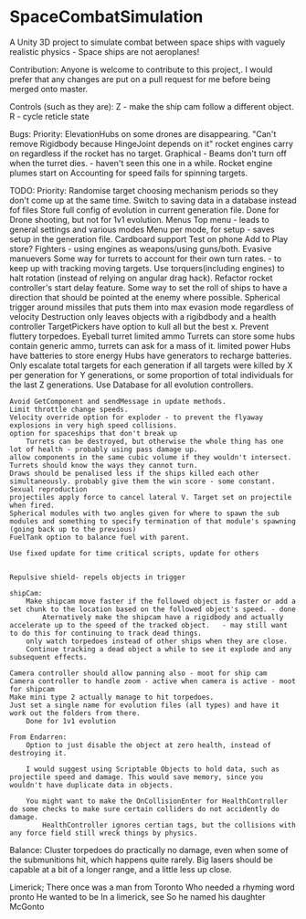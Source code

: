 # SpaceCombatSimulation
A Unity 3D project to simulate combat between space ships with vaguely realistic physics - Space ships are not aeroplanes!

Contribution:
Anyone is welcome to contribute to this project,. I would prefer that any changes are put on a pull request for me before being merged onto master.

Controls (such as they are):
Z - make the ship cam follow a different object.
R - cycle reticle state

Bugs:
    Priority:
        ElevationHubs on some drones are disappearing.
        "Can't remove Rigidbody because HingeJoint depends on it"
        rocket engines carry on regardless if the rocket has no target.
    Graphical - Beams don't turn off when the turret dies. - haven't seen this one in a while.
    Rocket engine plumes start on
    Accounting for speed fails for spinning targets.
    

TODO:
    Priority:
        Randomise target choosing mechanism periods so they don't come up at the same time.
        Switch to saving data in a database instead fof files
        Store full config of evolution in current generation file.
            Done for Drone shooting, but not for 1v1 evolution.
        Menus
            Top menu - leads to general settings and various modes
            Menu per mode, for setup - saves setup in the generation file.
        Cardboard support
        Test on phone
        Add to Play store?
        Fighters - using engines as weapons/using guns/both.
        Evasive manuevers
        Some way for turrets to account for their own turn rates. - to keep up with tracking moving targets.
        Use torquers(including engines) to halt rotation (instead of relying on angular drag hack).
        Refactor rocket controller's start delay feature.
        Some way to set the roll of ships to have a direction that should be pointed at the enemy where possible.
        Spherical trigger around missiles that puts them into max evasion mode regardless of velocity
        Destruction only leaves objects with a rigibdbody and a health controller
        TargetPickers have option to kull all but the best x.
        Prevent fluttery torpedoes.
        Eyeball turret
        limited ammo
            Turrets can store some
            hubs contain generic ammo, turrets can ask for a mass of it.
        limited power
            Hubs have batteries to store energy
            Hubs have generators to recharge batteries.
        Only escalate total targets for each generation if all targets were killed by X per generation for Y generations, or some proportion of total individuals for the last Z generations.
        Use Database for all evolution controllers.


    Avoid GetComponent and sendMessage in update methods.
    Limit throttle change speeds.
    Velocity override option for exploder - to prevent the flyaway explosions in very high speed collisions.
    option for spaceships that don't break up   
        Turrets can be destroyed, but otherwise the whole thing has one lot of health - probably using pass damage up.
    allow components in the same cubic volume if they wouldn't intersect.
    Turrets should know the ways they cannot turn.
    Draws should be penalised less if the ships killed each other simultaneously. probably give them the win score - some constant.
    Sexual reproduction
    projectiles apply force to cancel lateral V. Target set on projectile when fired.
    Spherical modules with two angles given for where to spawn the sub modules and something to specify termination of that module's spawning (going back up to the previous)
    FuelTank option to balance fuel with parent.

    Use fixed update for time critical scripts, update for others


    Repulsive shield- repels objects in trigger

    shipCam:
        Make shipcam move faster if the followed object is faster or add a set chunk to the location based on the followed object's speed. - done
            Aternatively make the shipcam have a rigidbody and actually accelerate up to the speed of the tracked object.   - may still want to do this for continuing to track dead things.
        only watch torpedoes instead of other ships when they are close.
        Continue tracking a dead object a while to see it explode and any subsequent effects.

    Camera controller should allow panning also - moot for ship cam
    Camera controller to handle zoom - active when camera is active - moot for shipcam
    Make mini type 2 actually manage to hit torpedoes.
    Just set a single name for evolution files (all types) and have it work out the folders from there.
        Done for 1v1 evolution

    From Endarren:
        Option to just disable the object at zero health, instead of destroying it.

        I would suggest using Scriptable Objects to hold data, such as projectile speed and damage. This would save memory, since you wouldn't have duplicate data in objects.

        You might want to make the OnCollisionEnter for HealthController do some checks to make sure certain colliders do not accidently do damage.
            HealthController ignores certian tags, but the collisions with any force field still wreck things by physics.

Balance:
    Cluster torpedoes do practically no damage, even when some of the submunitions hit, which happens quite rarely.
    Big lasers should be capable at a bit of a longer range, and a little less up close.

Limerick;
There once was a man from Toronto
Who needed a rhyming word pronto
He wanted to be 
In a limerick, see
So he named his daughter McGonto